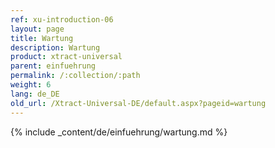```yaml
---
ref: xu-introduction-06
layout: page
title: Wartung
description: Wartung
product: xtract-universal
parent: einfuehrung
permalink: /:collection/:path
weight: 6
lang: de_DE
old_url: /Xtract-Universal-DE/default.aspx?pageid=wartung
---
```


{% include _content/de/einfuehrung/wartung.md  %}
